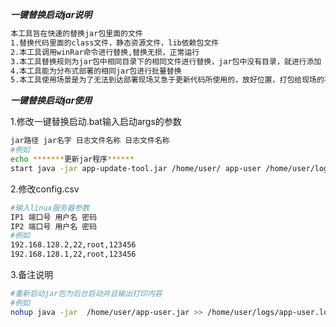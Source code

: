 *******一键替换启动jar说明*******
``` bash
本工具旨在快速的替换jar包里面的文件
1.替换代码里面的class文件，静态资源文件，lib依赖包文件
2.本工具调用winRar命令进行替换,替换无损，正常运行
3.本工具替换规则为jar包中相同目录下的相同文件进行替换，jar包中没有目录，就进行添加
4.本工具能为分布式部署的相同jar包进行批量替换
5.本工具使用场景是为了无法到达部署现场又急于更新代码所使用的，放好位置，打包给现场的不会编码的人员一键替换启动
```

*******一键替换启动jar使用*******

1.修改一键替换启动.bat输入启动args的参数 
``` bash
jar路径 jar名字 日志文件名称 日志文件名称 
#例如
echo *******更新jar程序******
start java -jar app-update-tool.jar /home/user/ app-user /home/user/logs/ app-user.log
```

2.修改config.csv
``` bash
#输入linux服务器参数
IP1 端口号 用户名 密码
IP2 端口号 用户名 密码
#例如
192.168.128.2,22,root,123456
192.168.128.1,22,root,123456
```

3.备注说明
``` bash
#重新启动jar包为后台启动并且输出打印内容
#例如 
nohup java -jar  /home/user/app-user.jar >> /home/user/logs/app-user.log 2>&1 &
```








